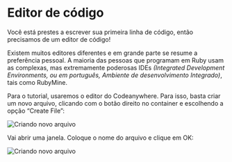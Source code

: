 # Editor de código

Você está prestes a escrever sua primeira linha de código, então precisamos de um editor de código!

Existem muitos editores diferentes e em grande parte se resume a preferência pessoal. A maioria das pessoas que programam em Ruby usam as complexas, mas extremamente poderosas IDEs _(Integrated Development Environments, ou em português, Ambiente de desenvolvimento Integrado)_, tais como RubyMine.

Para o tutorial, usaremos o editor do Codeanywhere. Para isso, basta criar um novo arquivo, clicando com o botão direito no container e escolhendo a opção “Create File”:

![Criando novo arquivo](../images/editor_de_codigo/novo_arquivo.png)

Vai abrir uma janela. Coloque o nome do arquivo e clique em OK:

![Criando novo arquivo](../images/editor_de_codigo/arquivo.png)
